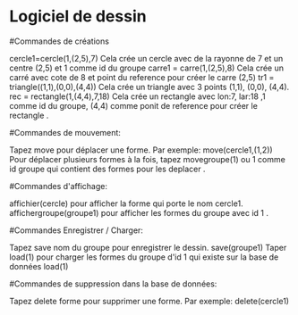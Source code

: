 # Logiciel de dessin

#Commandes de créations

cercle1=cercle(1,(2,5),7)
Cela crée un cercle avec de la rayonne de 7 et un centre (2,5) et 1 comme id du groupe
carre1 = carre(1,(2,5),8)
Cela crée un carré avec cote de 8 et point du reference pour créer le carre (2,5)
tr1 = triangle((1,1),(0,0),(4,4))
Cela crée un triangle avec 3 points (1,1), (0,0), (4,4).
rec = rectangle(1,(4,4),7,18)
Cela crée un rectangle avec lon:7, lar:18 ,1 comme id du groupe, (4,4) comme ponit de reference pour créer le rectangle .

#Commandes de mouvement:

Tapez move  pour déplacer une forme. Par exemple: move(cercle1,(1,2))
Pour déplacer plusieurs formes à la fois, tapez movegroupe(1) ou 1 comme id groupe qui contient des formes pour les deplacer .

#Commandes d'affichage:

affichier(cercle) pour afficher la forme qui porte le nom cercle1.
affichergroupe(groupe1) pour afficher les formes du groupe avec id 1 .

#Commandes Enregistrer / Charger:

Tapez save nom du groupe  pour enregistrer le dessin.
save(groupe1)
Taper load(1) pour charger les formes du groupe d'id 1 qui existe sur la base de données
load(1)

#Commandes de suppression dans la base de données:

Tapez delete forme pour supprimer une forme. Par exemple:
delete(cercle1)
